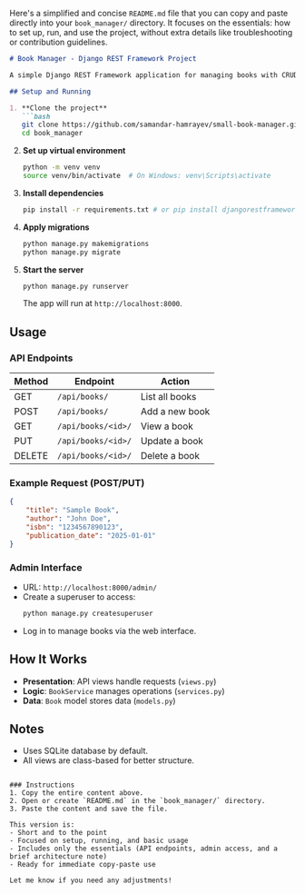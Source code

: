 Here's a simplified and concise `README.md` file that you can copy and paste directly into your `book_manager/` directory. It focuses on the essentials: how to set up, run, and use the project, without extra details like troubleshooting or contribution guidelines.

```markdown
# Book Manager - Django REST Framework Project

A simple Django REST Framework application for managing books with CRUD operations using a three-layered architecture.

## Setup and Running

1. **Clone the project**
   ```bash
   git clone https://github.com/samandar-hamrayev/small-book-manager.git
   cd book_manager
   ```

2. **Set up virtual environment**
   ```bash
   python -m venv venv
   source venv/bin/activate  # On Windows: venv\Scripts\activate
   ```

3. **Install dependencies**
   ```bash
   pip install -r requirements.txt # or pip install djangorestframework django
   ```

4. **Apply migrations**
   ```bash
   python manage.py makemigrations
   python manage.py migrate
   ```

5. **Start the server**
   ```bash
   python manage.py runserver
   ```

   The app will run at `http://localhost:8000`.

## Usage

### API Endpoints

| Method | Endpoint          | Action            |
|--------|-------------------|-------------------|
| GET    | `/api/books/`     | List all books    |
| POST   | `/api/books/`     | Add a new book    |
| GET    | `/api/books/<id>/`| View a book       |
| PUT    | `/api/books/<id>/`| Update a book     |
| DELETE | `/api/books/<id>/`| Delete a book     |

### Example Request (POST/PUT)
```json
{
    "title": "Sample Book",
    "author": "John Doe",
    "isbn": "1234567890123",
    "publication_date": "2025-01-01"
}
```

### Admin Interface
- URL: `http://localhost:8000/admin/`
- Create a superuser to access:
  ```bash
  python manage.py createsuperuser
  ```
- Log in to manage books via the web interface.

## How It Works

- **Presentation**: API views handle requests (`views.py`)
- **Logic**: `BookService` manages operations (`services.py`)
- **Data**: `Book` model stores data (`models.py`)

## Notes
- Uses SQLite database by default.
- All views are class-based for better structure.
```

### Instructions
1. Copy the entire content above.
2. Open or create `README.md` in the `book_manager/` directory.
3. Paste the content and save the file.

This version is:
- Short and to the point
- Focused on setup, running, and basic usage
- Includes only the essentials (API endpoints, admin access, and a brief architecture note)
- Ready for immediate copy-paste use

Let me know if you need any adjustments!
